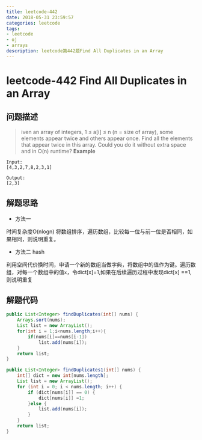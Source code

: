 ```yaml
---
title: leetcode-442
date: 2018-05-31 23:59:57
categories: leetcode
tags:
- leetcode
- oj 
- arrays
description: leetcode第442题Find All Duplicates in an Array
---
```

# leetcode-442 Find All Duplicates in an Array

## 问题描述
>iven an array of integers, 1 ≤ a[i] ≤ n (n = size of array), some elements appear twice and others appear once.
Find all the elements that appear twice in this array.
Could you do it without extra space and in O(n) runtime?
**Example**

```text
Input:
[4,3,2,7,8,2,3,1]

Output:
[2,3]
```
## 解题思路

* 方法一

时间复杂度O(nlogn)
将数组排序，遍历数组，比较每一位与前一位是否相同，如果相同，则说明重复。

* 方法二 hash

利用空间代价换时间，申请一个新的数组当做字典，将数组中的值作为键。遍历数组，对每一个数组中的值`x`，令dict[x]=1,如果在后续遍历过程中发现dict[x] ==1,则说明重复

## 解题代码

```java
public List<Integer> findDuplicates(int[] nums) {
    Arrays.sort(nums);
    List list = new ArrayList();
    for(int i = 1;i<nums.length;i++){
        if(nums[i]==nums[i-1])
            list.add(nums[i]);
    }
    return list;
}

public List<Integer> findDuplicates1(int[] nums) {
    int[] dict = new int[nums.length];
    List list = new ArrayList();
    for (int i = 0; i < nums.length; i++) {
        if (dict[nums[i]] == 0) {
            dict[nums[i]] =1;
        }else {
            list.add(nums[i]);
        }
    }
    return list;
}

```